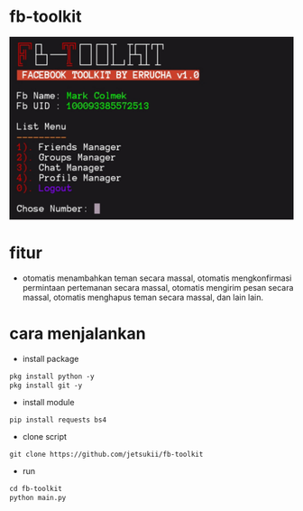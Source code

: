# fb-toolkit
![img](https://github.com/jetsukii/fb-toolkit/blob/562a1a0728fa828639f92474548e3310b48fb7f9/user/20230609_130608.jpg)
# fitur
- otomatis menambahkan teman secara massal, otomatis mengkonfirmasi permintaan pertemanan secara massal, otomatis mengirim pesan secara massal, otomatis menghapus teman secara massal, dan lain lain.
# cara menjalankan
- install package
```
pkg install python -y
pkg install git -y
```
- install module
```
pip install requests bs4
```
- clone script
```
git clone https://github.com/jetsukii/fb-toolkit
```
- run
```
cd fb-toolkit
python main.py
```
